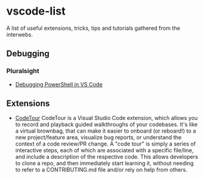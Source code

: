 # vscode-list
A list of useful extensions, tricks,  tips and tutorials gathered from the interwebs.

## Debugging

### Pluralsight

* [Debugging PowerShell in VS Code](https://www.pluralsight.com/courses/debugging-powershell-vs-code)

## Extensions

* [CodeTour](https://github.com/vsls-contrib/codetour)
  CodeTour is a Visual Studio Code extension, which allows you to record and playback guided walkthroughs of your codebases. It's like a virtual brownbag, that can make it easier to onboard (or reboard!) to a new project/feature area, visualize bug reports, or understand the context of a code review/PR change. A "code tour" is simply a series of interactive steps, each of which are associated with a specific file/line, and include a description of the respective code. This allows developers to clone a repo, and then immediately start learning it, without needing to refer to a CONTRIBUTING.md file and/or rely on help from others.
